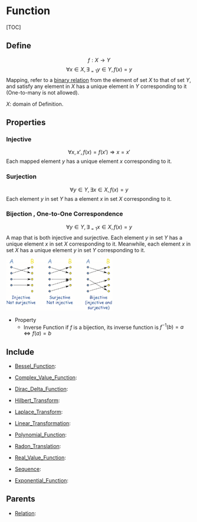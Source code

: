 # Function

[TOC]

## Define

$$
f: X \to Y  \tag{Function}
$$
$$
\forall x \in X, \exists_{= 1} y \in Y, f(x) = y
$$
Mapping, refer to a [binary relation](./Relation.md) from the element of set $X$ to that of set $Y$, and satisfy any element in $X$ has a unique element in $Y$ corresponding to it (One-to-many is not allowed).

$X$: domain of Definition.

## Properties

### Injective

$$
\forall x, x', f(x) = f(x') \Rightarrow x = x'
$$
Each mapped element $y$ has a unique element $x$ corresponding to it.

### Surjection

$$
\forall y \in Y, \exists x \in X, f(x) = y
$$
Each element $y$ in set $Y$ has a element $x$ in set $X$ corresponding to it.

### Bijection , One-to-One Correspondence

$$
\forall y \in Y, \exists_{= 1} x \in X, f(x) = y
$$
A map that is both injective and surjective. Each element $y$ in set $Y$ has a unique element $x$ in set $X$ corresponding to it. Meanwhile, each element $x$ in set $X$ has a unique element $y$ in set $Y$ corresponding to it.

<img src="assets/R-16983288702011.png" alt="R" style="zoom: 30%;" />

- Property
  * Inverse Function
    if $f$ is a bijection, its inverse function is $f^{-1}(b) = a \Leftrightarrow f(a) = b$

## Include

- [Bessel_Function](./Bessel_Function.md): 

- [Complex_Value_Function](./Complex_Value_Function.md): 

- [Dirac_Delta_Function](./Dirac_Delta_Function.md): 

- [Hilbert_Transform](./Hilbert_Transform.md): 

- [Laplace_Transform](./Laplace_Transform.md): 

- [Linear_Transformation](./Linear_Transformation.md): 

- [Polynomial_Function](./Polynomial_Function.md): 

- [Radon_Translation](./Radon_Translation.md): 

- [Real_Value_Function](./Real_Value_Function.md): 

- [Sequence](./Sequence.md): 

- [Exponential_Function](./Exponential_Function.md): 

## Parents

- [Relation](./Relation.md): 

